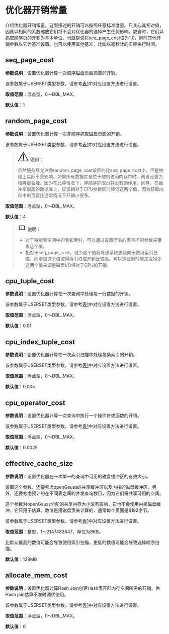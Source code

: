 # 优化器开销常量<a name="ZH-CN_TOPIC_0289900101"></a>

介绍优化器开销常量。这里描述的开销可以按照任意标准度量。只关心其相对值，因此以相同的系数缩放它们将不会对优化器的选择产生任何影响。缺省时，它们以抓取顺序页的开销为基本单位。也就是说将seq\_page\_cost设为1.0，同时其他开销参数以它为基准设置。也可以使用其他基准，比如以毫秒计的实际执行时间。

## seq\_page\_cost<a name="zh-cn_topic_0283137051_zh-cn_topic_0237124717_zh-cn_topic_0059779130_s5030c81d02244d8ea6eb37c4d260b2be"></a>

**参数说明**：设置优化器计算一次顺序磁盘页面抓取的开销。

该参数属于USERSET类型参数，请参考[表1](../DatabaseAdministrationGuide/参数设置.md#zh-cn_topic_0283137176_zh-cn_topic_0237121562_zh-cn_topic_0059777490_t91a6f212010f4503b24d7943aed6d846)中对应设置方法进行设置。

**取值范围**：浮点型，0～DBL\_MAX。

**默认值**：1

## random\_page\_cost<a name="zh-cn_topic_0283137051_zh-cn_topic_0237124717_zh-cn_topic_0059779130_s4c79d3710b734a5a8c3dbcd399b0646a"></a>

**参数说明**：设置优化器计算一次非顺序抓取磁盘页面的开销。

该参数属于USERSET类型参数，请参考[表1](../DatabaseAdministrationGuide/参数设置.md#zh-cn_topic_0283137176_zh-cn_topic_0237121562_zh-cn_topic_0059777490_t91a6f212010f4503b24d7943aed6d846)中对应设置方法进行设置。

>![](public_sys-resources/icon-notice.gif) **须知：** 
>
>虽然服务器允许将random\_page\_cost设置的比seq\_page\_cost小，但是物理上实际不受影响。如果所有数据库都位于随机访问内存中时，两者设置为相等很合理。因为在此种情况下，非顺序抓取页并没有副作用。同样，在缓冲率很高的数据库上，应该相对于CPU参数同时降低这两个值，因为获取内存中的页要比通常情况下开销小很多。

**取值范围**：浮点型，0～DBL\_MAX。

**默认值**：4

>![](public_sys-resources/icon-note.gif) **说明：** 
>
>-   对于特别表空间中的表和索引，可以通过设置同名的表空间的参数来覆盖这个值。
>-   相对于seq\_page\_cost，减少这个值将导致系统更倾向于使用索引扫描，而增加这个值使得索引扫描开销比较高。可以通过同时增加或减少这两个值来调整磁盘I/O相对于CPU的开销。

## cpu\_tuple\_cost<a name="zh-cn_topic_0283137051_zh-cn_topic_0237124717_zh-cn_topic_0059779130_sf7a911047cc34242a80839fe99405821"></a>

**参数说明**：设置优化器计算在一次查询中处理每一行数据的开销。

该参数属于USERSET类型参数，请参考[表1](../DatabaseAdministrationGuide/参数设置.md#zh-cn_topic_0283137176_zh-cn_topic_0237121562_zh-cn_topic_0059777490_t91a6f212010f4503b24d7943aed6d846)中对应设置方法进行设置。

**取值范围**：浮点型，0～DBL\_MAX。

**默认值**：0.01

## cpu\_index\_tuple\_cost<a name="zh-cn_topic_0283137051_zh-cn_topic_0237124717_zh-cn_topic_0059779130_s3bf772813d2948379bf7b286918a379b"></a>

**参数说明**：设置优化器计算在一次索引扫描中处理每条索引的开销。

该参数属于USERSET类型参数，请参考[表1](../DatabaseAdministrationGuide/参数设置.md#zh-cn_topic_0283137176_zh-cn_topic_0237121562_zh-cn_topic_0059777490_t91a6f212010f4503b24d7943aed6d846)中对应设置方法进行设置。

**取值范围**：浮点型，0～DBL\_MAX。

**默认值**：0.005

## cpu\_operator\_cost<a name="zh-cn_topic_0283137051_zh-cn_topic_0237124717_zh-cn_topic_0059779130_sda33403d4f41417d88c1fb4f621cc0c6"></a>

**参数说明**：设置优化器计算一次查询中执行一个操作符或函数的开销。

该参数属于USERSET类型参数，请参考[表1](../DatabaseAdministrationGuide/参数设置.md#zh-cn_topic_0283137176_zh-cn_topic_0237121562_zh-cn_topic_0059777490_t91a6f212010f4503b24d7943aed6d846)中对应设置方法进行设置。

**取值范围**：浮点型，0～DBL\_MAX。

**默认值**：0.0025

## effective\_cache\_size<a name="zh-cn_topic_0283137051_zh-cn_topic_0237124717_zh-cn_topic_0059779130_s808d13dd04234d8ab4649be746b8f001"></a>

**参数说明**：设置优化器在一次单一的查询中可用的磁盘缓冲区的有效大小。

设置这个参数，还要考虑openGauss的共享缓冲区以及内核的磁盘缓冲区。另外，还要考虑预计的在不同表之间的并发查询数目，因为它们将共享可用的空间。

这个参数对openGauss分配的共享内存大小没有影响，它也不会使用内核磁盘缓冲，它只用于估算。数值是用磁盘页来计算的，通常每个页面是8192字节。

该参数属于USERSET类型参数，请参考[表1](../DatabaseAdministrationGuide/参数设置.md#zh-cn_topic_0283137176_zh-cn_topic_0237121562_zh-cn_topic_0059777490_t91a6f212010f4503b24d7943aed6d846)中对应设置方法进行设置。

**取值范围**：整型，1～2147483647，单位为8KB。

比默认值高的数值可能会导致使用索引扫描，更低的数值可能会导致选择顺序扫描。

**默认值**：128MB

## allocate\_mem\_cost<a name="zh-cn_topic_0283137051_zh-cn_topic_0237124717_zh-cn_topic_0059779130_s46e7fc5f15274d759ca55ff8a8c15894"></a>

**参数说明**：设置优化器计算Hash Join创建Hash表开辟内存空间所需的开销，供Hash join估算不准时调优使用。

该参数属于USERSET类型参数，请参考[表1](../DatabaseAdministrationGuide/参数设置.md#zh-cn_topic_0283137176_zh-cn_topic_0237121562_zh-cn_topic_0059777490_t91a6f212010f4503b24d7943aed6d846)中对应设置方法进行设置。

**取值范围**：浮点型，0～DBL\_MAX。

**默认值**：0

